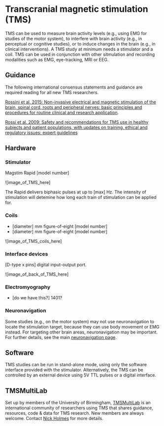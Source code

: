 # Transcranial magnetic stimulation (TMS)

TMS can be used to measure brain activity levels (e.g., using EMG for studies of the motor system), to interfere with brain activity (e.g., in perceptual or cognitive studies), or to induce changes in the brain (e.g., in clinical interventions). A TMS study at minimum needs a stimulator and a coil. TMS can be used in conjunction with other sitmulation and recording modalities such as EMG, eye-tracking, MRI or EEG.

## Guidance

The following international consensus statements and guidance are required reading for all new TMS researchers.

[Rossini et al. 2015: Non-invasive electrical and magnetic stimulation of the brain, spinal cord, roots and peripheral nerves: basic principles and procedures for routine clinical and research application](https://doi.org/10.1016/j.clinph.2015.02.001).

[Rossi et al. 2009: Safety and recommendations for TMS use in healthy subjects and patient populations, with updates on training, ethical and regulatory issues: expert guidelines](https://doi.org/10.1016/j.clinph.2020.10.003)

## Hardware

### Stimulator
Magstim Rapid [model number]

![image_of_TMS_here]

The Rapid delivers biphasic pulses at up to [max] Hz. The intensity of stimulation will detemine how long each train of stimulation can be applied for.

### Coils

- [diameter] mm figure-of-eight [model number]
- [diameter] mm figure-of-eight [model number]

![image_of_TMS_coils_here]

### Interface devices

[D-type x pins] digital input-output port.

![image_of_back_of_TMS_here]

### Electromyography

- [do we have this?] 1401?

### Neuronavigation

Some studies (e.g., on the motor system) may not use neuronavigation to locate the stimulation target, because they can use body movement or EMG instead. For targeting other brain areas, neuronavigation may be important. For further details, see the main [neuronavigation page]().

## Software

TMS studies can be run in stand-alone mode, using only the software interface provided with the stimulator. Alternatively, the TMS can be controlled by an external device using 5V TTL pulses or a digital interface.

## TMSMultiLab

Set up by members of the University of Birmingham, [TMSMultiLab](https://github.com/TMSMultiLab/TMSMultiLab/wiki) is an international community of researchers using TMS that shares guidance, resources, code & data for TMS research. New members are always welcome. Contact [Nick Holmes](mailto:n.p.holmes@bham.ac.uk) for more details.